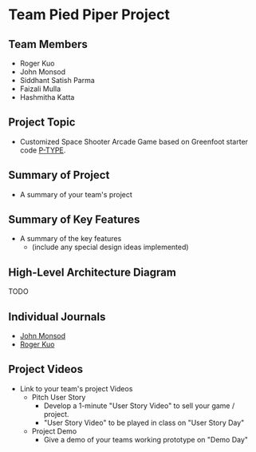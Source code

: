 # Team Pied Piper Project

## Team Members

* Roger Kuo
* John Monsod
* Siddhant Satish Parma
* Faizali Mulla
* Hashmitha Katta

## Project Topic
- Customized Space Shooter Arcade Game based on Greenfoot starter code [P-TYPE](https://www.greenfoot.org/scenarios/13388).

## Summary of Project
- A summary of your team's project

## Summary of Key Features
- A summary of the key features
  - (include any special design ideas implemented)

## High-Level Architecture Diagram

TODO

## Individual Journals

* [John Monsod](./individual/john/journal.md)
* [Roger Kuo](./individual/roger/journal.md)

## Project Videos
- Link to your team's project Videos
  - Pitch User Story
    - Develop a 1-minute "User Story Video" to sell your game / project.
    - "User Story Video" to be played in class on "User Story Day"
  - Project Demo
    - Give a demo of your teams working prototype on "Demo Day"
